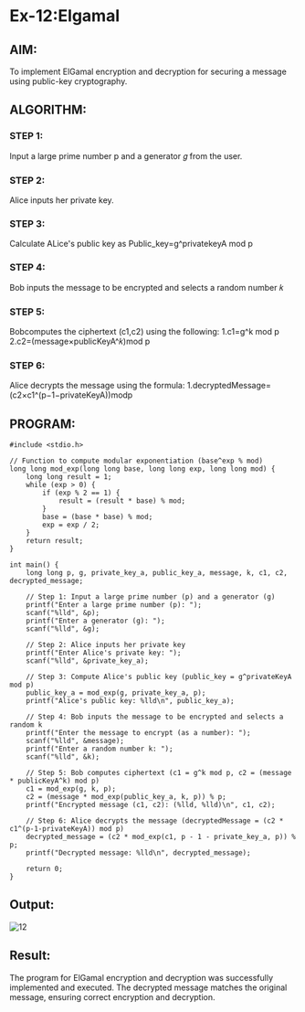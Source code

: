 # Ex-12:Elgamal
## AIM: 
To implement ElGamal encryption and decryption for securing a message using public-key cryptography.

## ALGORITHM:

### STEP 1:
Input a large prime number p and a generator 𝑔 from the user.

### STEP 2:
Alice inputs her private key.

### STEP 3:
Calculate ALice's public key as Public_key=g^privatekeyA mod p

### STEP 4:
Bob inputs the message to be encrypted and selects a random number 𝑘
### STEP 5:
Bobcomputes the ciphertext (c1,c2) using the following:
  1.c1=g^k mod p
  2.c2=(message×publicKeyA^𝑘)mod p
### STEP 6:
Alice decrypts the message using the formula:
   1.decryptedMessage= (c2×c1^(p−1−privateKeyA))modp
## PROGRAM:
```
#include <stdio.h>

// Function to compute modular exponentiation (base^exp % mod)
long long mod_exp(long long base, long long exp, long long mod) {
    long long result = 1;
    while (exp > 0) {
        if (exp % 2 == 1) {
            result = (result * base) % mod;
        }
        base = (base * base) % mod;
        exp = exp / 2;
    }
    return result;
}

int main() {
    long long p, g, private_key_a, public_key_a, message, k, c1, c2, decrypted_message;

    // Step 1: Input a large prime number (p) and a generator (g)
    printf("Enter a large prime number (p): ");
    scanf("%lld", &p);
    printf("Enter a generator (g): ");
    scanf("%lld", &g);

    // Step 2: Alice inputs her private key
    printf("Enter Alice's private key: ");
    scanf("%lld", &private_key_a);

    // Step 3: Compute Alice's public key (public_key = g^privateKeyA mod p)
    public_key_a = mod_exp(g, private_key_a, p);
    printf("Alice's public key: %lld\n", public_key_a);

    // Step 4: Bob inputs the message to be encrypted and selects a random k
    printf("Enter the message to encrypt (as a number): ");
    scanf("%lld", &message);
    printf("Enter a random number k: ");
    scanf("%lld", &k);

    // Step 5: Bob computes ciphertext (c1 = g^k mod p, c2 = (message * publicKeyA^k) mod p)
    c1 = mod_exp(g, k, p);
    c2 = (message * mod_exp(public_key_a, k, p)) % p;
    printf("Encrypted message (c1, c2): (%lld, %lld)\n", c1, c2);

    // Step 6: Alice decrypts the message (decryptedMessage = (c2 * c1^(p-1-privateKeyA)) mod p)
    decrypted_message = (c2 * mod_exp(c1, p - 1 - private_key_a, p)) % p;
    printf("Decrypted message: %lld\n", decrypted_message);

    return 0;
}

```
## Output:
![12](https://github.com/user-attachments/assets/f22fbb40-5fc2-4a04-93b0-fb9822085c24)


## Result:
The program for ElGamal encryption and decryption was successfully implemented and executed. The decrypted message matches the original message, ensuring correct encryption and decryption.
